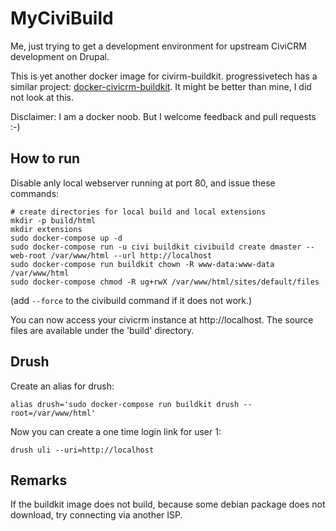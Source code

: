 # MyCiviBuild

Me, just trying to get a development environment for upstream
CiviCRM development on Drupal.

This is yet another docker image for civirm-buildkit.
progressivetech has a similar project:
[docker-civicrm-buildkit](https://github.com/progressivetech/docker-civicrm-buildkit).
It might be better than mine, I did not look at this.

Disclaimer: I am a docker noob. But I welcome feedback and pull
requests :-)

## How to run

Disable anly local webserver running at port 80, and issue these commands:

    # create directories for local build and local extensions
    mkdir -p build/html
    mkdir extensions
    sudo docker-compose up -d
    sudo docker-compose run -u civi buildkit civibuild create dmaster --web-root /var/www/html --url http://localhost
    sudo docker-compose run buildkit chown -R www-data:www-data /var/www/html
    sudo docker-compose chmod -R ug+rwX /var/www/html/sites/default/files

(add `--force` to the civibuild command if it does not work.)

You can now access your civicrm instance at http://localhost. The source files are
available under the 'build' directory.

## Drush

Create an alias for drush:

    alias drush='sudo docker-compose run buildkit drush --root=/var/www/html'

Now you can create a one time login link for user 1:

    drush uli --uri=http://localhost
    
## Remarks

If the buildkit image does not build, because some debian package does not
download, try connecting via another ISP.
